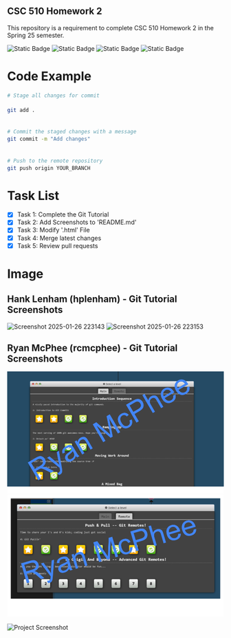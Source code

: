 ## CSC 510 Homework 2
This repository is a requirement to complete CSC 510 Homework 2 in the Spring 25 semester.

![Static Badge](https://img.shields.io/badge/Language-Python-Green)
![Static Badge](https://img.shields.io/badge/Language-HTML-orange)
![Static Badge](https://img.shields.io/badge/Licencse-Apache2.0-blue)
![Static Badge](https://img.shields.io/badge/Platform-Linux-red)

# Code Example

```sh
# Stage all changes for commit

git add .


# Commit the staged changes with a message
git commit -m "Add changes"


# Push to the remote repository
git push origin YOUR_BRANCH
```

# Task List

- [X] Task 1: Complete the Git Tutorial
- [X] Task 2: Add Screenshots to 'README.md'
- [X] Task 3: Modify '.html' File
- [X] Task 4: Merge latest changes
- [X] Task 5: Review pull requests

# Image

## Hank Lenham (hplenham) - Git Tutorial Screenshots

![Screenshot 2025-01-26 223143](https://github.com/user-attachments/assets/9676b52d-a610-4f33-9224-e864aa970a4e)
![Screenshot 2025-01-26 223153](https://github.com/user-attachments/assets/3a7fe5f5-2f95-4b29-9129-db105974a3f2)


## Ryan McPhee (rcmcphee) - Git Tutorial Screenshots

![Project Screenshot](https://github.com/S25-CSC510-Group10/git-homework2/blob/rcmcphee/img/McPheeGitTutorial1.png)
![Project Screenshot](https://github.com/S25-CSC510-Group10/git-homework2/blob/rcmcphee/img/McPheeGitTutorial2.png)

![Project Screenshot](https://github.com/S25-CSC510-Group10/Repository2/screenshot.png)